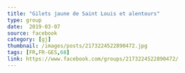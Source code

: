 ```yaml
---
title: "Gilets jaune de Saint Louis et alentours"
type: group
date:  2019-03-07
source: facebook
category: [gj]
thumbnail: /images/posts/2173224522890472.jpg
tags: [FR,FR-GES,68]
link: https://www.facebook.com/groups/2173224522890472/
---
```

